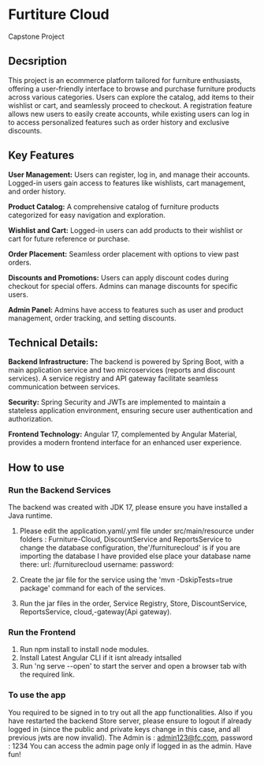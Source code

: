 # Furtiture Cloud

Capstone Project

## Decsription

This project is an ecommerce platform tailored for furniture enthusiasts, offering a user-friendly interface to browse and purchase furniture products across various categories. Users can explore the catalog, add items to their wishlist or cart, and seamlessly proceed to checkout. A registration feature allows new users to easily create accounts, while existing users can log in to access personalized features such as order history and exclusive discounts.

## Key Features

**User Management:** Users can register, log in, and manage their accounts. Logged-in users gain access to features like wishlists, cart management, and order history.

**Product Catalog:** A comprehensive catalog of furniture products categorized for easy navigation and exploration.

**Wishlist and Cart:** Logged-in users can add products to their wishlist or cart for future reference or purchase.

**Order Placement:** Seamless order placement with options to view past orders.

**Discounts and Promotions:** Users can apply discount codes during checkout for special offers. Admins can manage discounts for specific users.

**Admin Panel:** Admins have access to features such as user and product management, order tracking, and setting discounts.

## Technical Details:

**Backend Infrastructure:** The backend is powered by Spring Boot, with a main application service and two microservices (reports and discount services). A service registry and API gateway facilitate seamless communication between services.

**Security:** Spring Security and JWTs are implemented to maintain a stateless application environment, ensuring secure user authentication and authorization.

**Frontend Technology:** Angular 17, complemented by Angular Material, provides a modern frontend interface for an enhanced user experience.

## How to use
### Run the Backend Services
The backend was created with JDK 17, please ensure you have installed a Java runtime.

1) Please edit the application.yaml/.yml file under src/main/resource under folders : Furniture-Cloud, DiscountService and ReportsService to change the database configuration, the'/furniturecloud' is if you are importing the database I have provided else place your database name there:
  url: <your database url >/furniturecloud
  username: <Your database username>
  password: <Your database password>

2) Create the jar file for the service using the 'mvn -DskipTests=true package' command for each of the services.
3) Run the jar files in the order, Service Registry, Store, DiscountService, ReportsService, cloud,-gateway(Api gateway).

### Run the Frontend
1) Run npm install to install node modules.
2) Install Latest Angular CLI if it isnt already intsalled
3) Run 'ng serve --open' to start the server and open a browser tab with the required link.

### To use the app
You required to be signed in to try out all the app functionalities.
Also if you have restarted the backend Store server, please ensure to logout if already logged in (since the public and private keys change in this case, and all previous jwts are now invalid).
The Admin is : admin123@fc.com, password : 1234 
You can access the admin page only if logged in as the admin.
Have fun!

